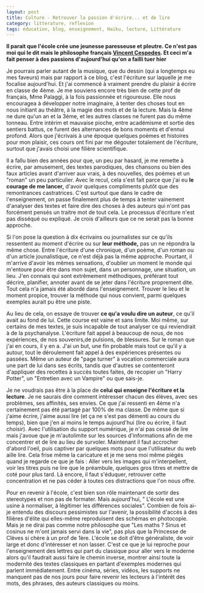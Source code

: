 ```yaml
---
layout: post
title: Culture - Retrouver la passion d'écrire... et de lire
category: litterature, reflexion
tags: éducation, blog, enseignement, Haiku, lecture, Littérature
---
```

**Il parait que l'école crée une jeunesse paresseuse et pleutre. Ce n'est pas moi qui le dit mais le philosophe français <a href="http://www.levif.be/actualite/belgique/l-ecole-cree-une-jeunesse-peureuse-et-pleutre/article-normal-406281.html">Vincent Cespedes</a>. Et ceci m'a fait penser à des passions d'aujourd'hui qu'on a failli tuer hier**

Je pourrais parler autant de la musique, que du dessin (qui a longtemps eu mes faveurs) mais par rapport à ce blog, c'est l'écriture sur laquelle je me focalise aujourd'hui. Et j'ai commencé à vraiment prendre du plaisir à écrire en classe de 4ème. Je me souviens encore très bien de cette prof de français, Mme Palaggi, à la fois passionnée et rigoureuse. Elle nous encouragea à développer notre imaginaire, à tenter des choses tout en nous initiant au théâtre, à la magie des mots et de la lecture. Mais la 4ème ne dure qu'un an et la 3ème, et les autres classes ne furent pas du même tonneau. Entre intérim et mauvaise pioche, entre académisme et sortie des sentiers battus, ce furent des alternances de bons moments et d'ennui profond. Alors que j'écrivais à une époque quelques poèmes et histoires pour mon plaisir, ces cours ont fini par me dégouter totalement de l'écriture, surtout que j'avais choisi une filière scientifique.

Il a fallu bien des années pour que, un peu par hasard, je me remette à écrire, par amusement, des textes parodiques, des chansons ou bien des faux articles avant d'arriver aux vrais, à des nouvelles, des poèmes et un "roman" un peu particulier. Avec le recul, cela s'est fait parce que j'ai eu **le courage de me lancer,** d'avoir quelques compliments plutôt que des remontrances castratrices. C'est surtout que dans le cadre de l'enseignement, on passe finalement plus de temps à tenter vainement d'analyser des textes et faire dire des choses à des auteurs qui n'ont pas forcément pensés un traitre mot de tout cela. Le processus d'écriture n'est pas disséqué ou expliqué. Je crois d'ailleurs que ce ne serait pas la bonne approche.

Si l'on pose la question à dix écrivains ou journalistes sur ce qu'ils ressentent au moment d'écrire ou sur **leur méthode,** pas un ne répondra la même chose. Entre l'écriture d'une chronique, d'un poème, d'un roman ou d'un article jounalistique, ce n'est déjà pas la même approche. Pourtant, il m'arrive d'avoir les mêmes sensations, d'oublier un moment le monde qui m'entoure pour être dans mon sujet, dans un personnage, une situation, un lieu. J'en connais qui sont extrêmement méthodiques, préférant tout décrire, planifier, annoter avant de se jeter dans l'écriture proprement dite. Tout cela n'a jamais été abordé dans l'enseignement. Trouver le lieu et le moment propice, trouver la méthode qui nous convient, parmi quelques exemples aurait pu être une piste.

Au lieu de cela, on essaye de trouver **ce qu'a voulu dire un auteur**, ce qu'il avait au fond de lui. Cette course est vaine et sans limite. Moi même, sur certains de mes textes, je suis incapable de tout analyser ce qui reviendrait à de la psychanalyse. L'écriture fait appel à beaucoup de nous, de nos expériences, de nos souvenirs,de pulsions, de blessures. Sur le roman que j'ai en cours, il y en a. J'ai un but, une fin probable mais tout ce qu'il y a autour, tout le déroulement fait appel à des expériences présentes ou passées. Même un auteur de "page turner" à vocation commerciale aura une part de lui dans ses écrits, tandis que d'autres se contenteront d'appliquer des recettes à succès toutes faites, de recopier un "Harry Potter", un "Entretien avec un Vampire" ou que sais-je.

Je ne voudrais pas être à la place de **celui qui enseigne l'écriture et la lecture**. Je ne saurais dire comment intéresser chacun des élèves, avec ses problèmes, ses affinités, ses envies. Ce que j'ai ressenti en 4ème n'a certainement pas été partagé par 100% de ma classe. De même que si j'aime écrire, j'aime aussi lire (et ça ne s'est pas démenti au cours du temps), bien que j'en ai moins le temps aujourd'hui (lire ou écrire, il faut choisir). Avec l'utilisation du support numérique, je n'ai pas cessé de lire mais j'avoue que je m'autolimite sur les sources d'informations afin de me concentrer et de lire au lieu de survoler. Maintenant il faut accrocher d'abord l'oeil, puis captiver par quelques mots pour que l'utilisateur du web aille lire. Cela frise même la caricature et je me sens moi même piégés quand je regarde ce que je fais : Aller vers les images qui m'interpellent, voir les titres puis ne lire que le préambule, quelques gros titres et mettre de coté pour plus tard. Là encore, il faut s'éduquer, retrouver cette concentration et ne pas céder à toutes ces distractions que l'on nous offre.

Pour en revenir à l'école, c'est bien son rôle maintenant de sortir des stereotypes et non pas de formater. Mais aujourd'hui, " L'école est une usine à normaliser, à légitimer les différences sociales". Combien de fois ai-je entendu des discours pessimistes sur l'avenir, la possibilité d'accès à des filières d'élite qui elles-même reproduisent des schémas en photocopie. Mais je ne dirai pas comme notre philosophe que "Les maths ? Sinus et cosinus ne m'ont jamais servi dans la vie", pas plus que la Princesse de Clèves si chère à un prof de 1ère. L'école se doit d'être généraliste, de voir large et donc d'intéresser et non lasser. C'est ce que je lui reproche pour l'enseignement des lettres qui part du classique pour aller vers le moderne alors qu'il faudrait aussi faire le chemin inverse, montrer ainsi toute la modernité des textes classiques en partant d'exemples modernes qui parlent immédiatement. Entre cinéma, séries, vidéos, les supports ne manquent pas de nos jours pour faire revenir les lecteurs à l'intérêt des mots, des phrases, des auteurs classiques ou moins.


